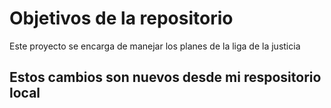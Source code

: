 # Objetivos de la repositorio

Este proyecto se encarga de manejar los planes de la liga de la justicia

## Estos cambios son nuevos desde mi respositorio local